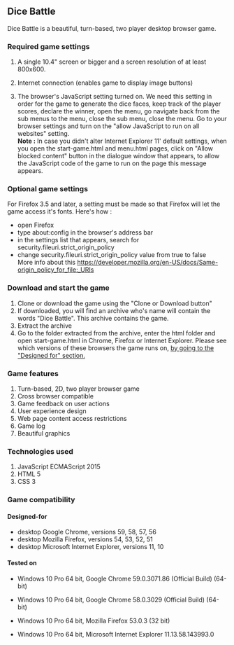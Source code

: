 ## Dice Battle
Dice Battle is a beautiful, turn-based, two player desktop browser game.

### Required game settings
1. A single 10.4" screen or bigger and a screen resolution of at least 800x600.

2. Internet connection (enables game to display image buttons)

3. The browser's JavaScript setting turned on. We need this setting in order for the game to generate the dice faces, keep track of the player scores, declare the winner, open the menu, go navigate back from the sub menus to the menu, close the sub menu, close the menu.
Go to your browser settings and turn on the "allow JavaScript to run on all websites" setting.  
**Note :** In case you didn't alter Internet Explorer 11' default settings, when you open the start-game.html and menu.html pages, click on "Allow blocked content" button in the dialogue window that appears, to allow the JavaScript code of the game to run on the page this message appears.

### Optional game settings
For Firefox 3.5 and later, a setting must be made so that Firefox will let the game access it's fonts.
Here's how :  
 * open Firefox  
 * type   about:config   in the browser's address bar  
 * in the settings list that appears, search for  security.fileuri.strict_origin_policy  
 * change  security.fileuri.strict_origin_policy value from true to false  
 More info about this https://developer.mozilla.org/en-US/docs/Same-origin_policy_for_file:_URIs

### Download and start the game
1. Clone or download the game using the "Clone or Download button"
2. If downloaded, you will find an archive who's name will contain the words "Dice Battle". This archive contains the game.
3. Extract the archive
4. Go to the folder extracted from the archive, enter the html folder and open start-game.html in Chrome, Firefox or Internet Explorer.
   Please see which versions of these browsers the game runs on, [by going to the "Designed for" section.](#designed-for)

### Game features
1. Turn-based, 2D, two player browser game
2. Cross browser compatible
3. Game feedback on user actions
4. User experience design
5. Web page content access restrictions
6. Game log
7. Beautiful graphics

### Technologies used
1. JavaScript ECMAScript 2015
2. HTML 5
3. CSS 3

### Game compatibility

#### Designed-for
* desktop Google Chrome, versions 59, 58, 57, 56
* desktop Mozilla Firefox, versions 54, 53, 52, 51
* desktop Microsoft Internet Explorer, versions 11, 10

#### Tested on
* Windows 10 Pro 64 bit, Google Chrome 59.0.3071.86 (Official Build) (64-bit)
* Windows 10 Pro 64 bit, Google Chrome 58.0.3029 (Official Build) (64-bit)
    
* Windows 10 Pro 64 bit, Mozilla Firefox 53.0.3 (32 bit)

* Windows 10 Pro 64 bit, Microsoft Internet Explorer 11.13.58.143993.0
